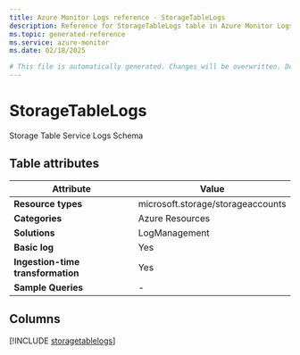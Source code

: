 ```yaml
---
title: Azure Monitor Logs reference - StorageTableLogs
description: Reference for StorageTableLogs table in Azure Monitor Logs.
ms.topic: generated-reference
ms.service: azure-monitor
ms.date: 02/18/2025

# This file is automatically generated. Changes will be overwritten. Do not change this file directly.
---
```


# StorageTableLogs

Storage Table Service Logs Schema


## Table attributes

|Attribute|Value|
|---|---|
|**Resource types**|microsoft.storage/storageaccounts|
|**Categories**|Azure Resources|
|**Solutions**| LogManagement|
|**Basic log**|Yes|
|**Ingestion-time transformation**|Yes|
|**Sample Queries**|-|



## Columns
  
[!INCLUDE [storagetablelogs](~/reusable-content/ce-skilling/azure/includes/azure-monitor/reference/tables/storagetablelogs-include.md)]
